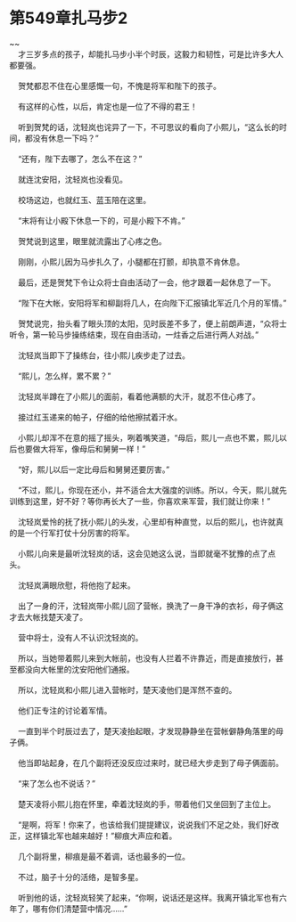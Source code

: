 # 第549章扎马步2
~~<br>&nbsp;&nbsp;&nbsp;&nbsp;才三岁多点的孩子，却能扎马步小半个时辰，这毅力和韧性，可是比许多大人都要强。<br><br>&nbsp;&nbsp;&nbsp;&nbsp;贺梵都忍不住在心里感慨一句，不愧是将军和陛下的孩子。<br><br>&nbsp;&nbsp;&nbsp;&nbsp;有这样的心性，以后，肯定也是一位了不得的君王！<br><br>&nbsp;&nbsp;&nbsp;&nbsp;听到贺梵的话，沈轻岚也诧异了一下，不可思议的看向了小熙儿，“这么长的时间，都没有休息一下吗？”<br><br>&nbsp;&nbsp;&nbsp;&nbsp;“还有，陛下去哪了，怎么不在这？”<br><br>&nbsp;&nbsp;&nbsp;&nbsp;就连沈安阳，沈轻岚也没看见。<br><br>&nbsp;&nbsp;&nbsp;&nbsp;校场这边，也就红玉、蓝玉陪在这里。<br><br>&nbsp;&nbsp;&nbsp;&nbsp;“末将有让小殿下休息一下的，可是小殿下不肯。”<br><br>&nbsp;&nbsp;&nbsp;&nbsp;贺梵说到这里，眼里就流露出了心疼之色。<br><br>&nbsp;&nbsp;&nbsp;&nbsp;刚刚，小熙儿因为马步扎久了，小腿都在打颤，却执意不肯休息。<br><br>&nbsp;&nbsp;&nbsp;&nbsp;最后，还是贺梵下令让众将士自由活动了一会，他才跟着一起休息了一下。<br><br>&nbsp;&nbsp;&nbsp;&nbsp;“陛下在大帐，安阳将军和柳副将几人，在向陛下汇报镇北军近几个月的军情。”<br><br>&nbsp;&nbsp;&nbsp;&nbsp;贺梵说完，抬头看了眼头顶的太阳，见时辰差不多了，便上前朗声道，“众将士听令，第一轮马步操练结束，现在自由活动，一炷香之后进行两人对战。”<br><br>&nbsp;&nbsp;&nbsp;&nbsp;沈轻岚当即下了操练台，往小熙儿疾步走了过去。<br><br>&nbsp;&nbsp;&nbsp;&nbsp;“熙儿，怎么样，累不累？”<br><br>&nbsp;&nbsp;&nbsp;&nbsp;沈轻岚半蹲在了小熙儿的面前，看着他满额的大汗，就忍不住心疼了。<br><br>&nbsp;&nbsp;&nbsp;&nbsp;接过红玉递来的帕子，仔细的给他擦拭着汗水。<br><br>&nbsp;&nbsp;&nbsp;&nbsp;小熙儿却浑不在意的摇了摇头，咧着嘴笑道，“母后，熙儿一点也不累，熙儿以后也要做大将军，像母后和舅舅一样！”<br><br>&nbsp;&nbsp;&nbsp;&nbsp;“好，熙儿以后一定比母后和舅舅还要厉害。”<br><br>&nbsp;&nbsp;&nbsp;&nbsp;“不过，熙儿，你现在还小，并不适合太大强度的训练。所以，今天，熙儿就先训练到这里，好不好？等你再长大了一些，你喜欢来军营，我们就让你来！”<br><br>&nbsp;&nbsp;&nbsp;&nbsp;沈轻岚爱怜的抚了抚小熙儿的头发，心里却有种直觉，以后的熙儿，也许就真的是一个行军打仗十分厉害的将军。<br><br>&nbsp;&nbsp;&nbsp;&nbsp;小熙儿向来是最听沈轻岚的话，这会见她这么说，当即就毫不犹豫的点了点头。<br><br>&nbsp;&nbsp;&nbsp;&nbsp;沈轻岚满眼欣慰，将他抱了起来。<br><br>&nbsp;&nbsp;&nbsp;&nbsp;出了一身的汗，沈轻岚带小熙儿回了营帐，换洗了一身干净的衣衫，母子俩这才去大帐找楚天凌了。<br><br>&nbsp;&nbsp;&nbsp;&nbsp;营中将士，没有人不认识沈轻岚的。<br><br>&nbsp;&nbsp;&nbsp;&nbsp;所以，当她带着熙儿来到大帐前，也没有人拦着不许靠近，而是直接放行，甚至都没向大帐里的沈安阳他们通报。<br><br>&nbsp;&nbsp;&nbsp;&nbsp;所以，沈轻岚和小熙儿进入营帐时，楚天凌他们是浑然不查的。<br><br>&nbsp;&nbsp;&nbsp;&nbsp;他们正专注的讨论着军情。<br><br>&nbsp;&nbsp;&nbsp;&nbsp;一直到半个时辰过去了，楚天凌抬起眼，才发现静静坐在营帐僻静角落里的母子俩。<br><br>&nbsp;&nbsp;&nbsp;&nbsp;他当即站起身，在几个副将还没反应过来时，就已经大步走到了母子俩面前。<br><br>&nbsp;&nbsp;&nbsp;&nbsp;“来了怎么也不说话？”<br><br>&nbsp;&nbsp;&nbsp;&nbsp;楚天凌将小熙儿抱在怀里，牵着沈轻岚的手，带着他们又坐回到了主位上。<br><br>&nbsp;&nbsp;&nbsp;&nbsp;“是啊，将军！你来了，也该给我们提提建议，说说我们不足之处，我们好改正，这样镇北军也越来越好！”柳痕大声应和着。<br><br>&nbsp;&nbsp;&nbsp;&nbsp;几个副将里，柳痕是最不着调，话也最多的一位。<br><br>&nbsp;&nbsp;&nbsp;&nbsp;不过，脑子十分的活络，是智多星。<br><br>&nbsp;&nbsp;&nbsp;&nbsp;听到他的话，沈轻岚轻笑了起来，“你啊，说话还是这样。我离开镇北军也有六年了，哪有你们清楚营中情况……”<br><br>
                    

<script>_fwqdsqadxfw()</script>
<div><script>_dfwf1dw();</script></div>
<div><script>_dfwf1agdw();</script></div>
                